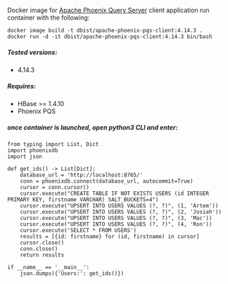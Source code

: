 Docker image for [Apache Phoenix Query Server](https://phoenix.apache.org/server.html) client application 
run container with the following:
```
docker image build -t dbist/apache-phoenix-pqs-client:4.14.3 .
docker run -d -it dbist/apache-phoenix-pqs-client:4.14.3 bin/bash
```

##### Tested versions:
 - 4.14.3

##### Requires:
 - HBase >= 1.4.10
 - Phoenix PQS

##### once container is launched, open python3 CLI and enter:
```
from typing import List, Dict
import phoenixdb
import json

def get_ids() -> List[Dict]:
    database_url = 'http://localhost:8765/'
    conn = phoenixdb.connect(database_url, autocommit=True)
    cursor = conn.cursor()
    cursor.execute("CREATE TABLE IF NOT EXISTS USERS (id INTEGER PRIMARY KEY, firstname VARCHAR) SALT_BUCKETS=4")
    cursor.execute("UPSERT INTO USERS VALUES (?, ?)", (1, 'Artem'))
    cursor.execute("UPSERT INTO USERS VALUES (?, ?)", (2, 'Josiah'))
    cursor.execute("UPSERT INTO USERS VALUES (?, ?)", (3, 'Mac'))
    cursor.execute("UPSERT INTO USERS VALUES (?, ?)", (4, 'Ron'))
    cursor.execute('SELECT * FROM USERS')
    results = [{id: firstname} for (id, firstname) in cursor]
    cursor.close()
    conn.close()
    return results

if __name__ == '__main__':
    json.dumps({'Users:': get_ids()})
```
